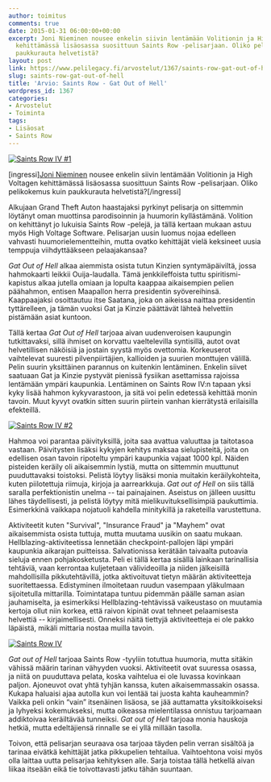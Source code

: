 ```yaml
---
author: toimitus
comments: true
date: 2015-01-31 06:00:00+00:00
excerpt: Joni Nieminen nousee enkelin siivin lentämään Volitionin ja High Voltagen
  kehittämässä lisäosassa suosittuun Saints Row -pelisarjaan. Oliko pelikokemus kuin
  paukkurauta helvetistä?
layout: post
link: https://www.pelilegacy.fi/arvostelut/1367/saints-row-gat-out-of-hell
slug: saints-row-gat-out-of-hell
title: 'Arvio: Saints Row - Gat Out of Hell'
wordpress_id: 1367
categories:
- Arvostelut
- Toiminta
tags:
- Lisäosat
- Saints Row
---
```


[![Saints Row IV #1](/uploads/2015/01/gamepic-1050x591.jpg)](/uploads/2015/01/gamepic.jpg)

[ingressi][Joni Nieminen](https://twitter.com/ArkkisN) nousee enkelin siivin lentämään Volitionin ja High Voltagen kehittämässä lisäosassa suosittuun Saints Row -pelisarjaan. Oliko pelikokemus kuin paukkurauta helvetistä?[/ingressi]

Alkujaan Grand Theft Auton haastajaksi pyrkinyt pelisarja on sittemmin löytänyt oman muottinsa parodisoinnin ja huumorin kyllästämänä. Volition on kehittänyt jo lukuisia Saints Row -pelejä, ja tällä kertaan mukaan astuu myös High Voltage Software. Pelisarjan uusin luomus nojaa edelleen vahvasti huumorielementteihin, mutta ovatko kehittäjät vielä keksineet uusia temppuja viihdyttääkseen pelaajakansaa?

_Gat Out of Hell_ alkaa aiemmista osista tutun Kinzien syntymäpäiviltä, jossa hahmokaarti leikkii Ouija-laudalla. Tämä jenkkileffoista tuttu spiritismi-kapistus alkaa jutella omiaan ja lopulta kaappaa aikaisempien pelien päähahmon, entisen Maapallon herra presidentin syövereihinsä. Kaappaajaksi osoittautuu itse Saatana, joka on aikeissa naittaa presidentin tyttärelleen, ja tämän vuoksi Gat ja Kinzie päättävät lähteä helvettiin pistämään asiat kuntoon.

Tällä kertaa _Gat Out of Hell_ tarjoaa aivan uudenveroisen kaupungin tutkittavaksi, sillä ihmiset on korvattu vaeltelevilla syntisillä, autot ovat helvetillisen näköisiä ja jostain syystä myös ovettomia. Korkeuserot vaihtelevat suuresti pilvenpiirtäjien, kallioiden ja suurien monttujen välillä. Pelin suurin yksittäinen parannus on kuitenkin lentäminen. Enkelin siivet saatuaan Gat ja Kinzie pystyvät pienissä fysiikan asettamissa rajoissa lentämään ympäri kaupunkia. Lentäminen on Saints Row IV:n tapaan yksi kyky lisää hahmon kykyvarastoon, ja sitä voi pelin edetessä kehittää monin tavoin. Muut kyvyt ovatkin sitten suurin piirtein vanhan kierrätystä erilaisilla efekteillä.

[![Saints Row IV #2](/uploads/2015/01/flying-1050x591.jpg)](/uploads/2015/01/flying.jpg)

Hahmoa voi parantaa päivityksillä, joita saa avattua valuuttaa ja taitotasoa vastaan. Päivitysten lisäksi kykyjen kehitys maksaa sielupisteitä, joita on edellisen osan tavoin ripoteltu ympäri kaupunkia vajaat 1000 kpl. Näiden pisteiden keräily oli aikaisemmin lystiä, mutta on sittemmin muuttunut puuduttavaksi toistoksi. Pelistä löytyy lisäksi monia muitakin keräilykohteita, kuten piilotettuja riimuja, kirjoja ja aarrearkkuja. _Gat out of Hell_ on siis tällä saralla perfektionistin unelma -- tai painajainen. Aseistus on jälleen uusittu lähes täydellisesti, ja pelistä löytyy mitä mielikuvituksellisimpiä paukuttimia. Esimerkkinä vaikkapa nojatuoli kahdella minitykillä ja raketeilla varustettuna.

Aktiviteetit kuten "Survival", "Insurance Fraud" ja "Mayhem" ovat aikaisemmista osista tuttuja, mutta muutama uusikin on saatu mukaan. Hellblazing-aktiviteetissa lennetään checkpoint-pallojen läpi ympäri kaupunkia aikarajan puitteissa. Salvationissa kerätään taivaalta putoavia sieluja ennen pohjakosketusta. Peli ei tällä kertaa sisällä lainkaan tarinallisia tehtäviä, vaan kerrontaa kuljetetaan välivideoilla ja niiden jälkeisillä mahdollisilla pikkutehtävillä, jotka aktivoituvat tietyn määrän aktiviteetteja suoritettaessa. Edistyminen ilmoitetaan ruudun vasempaan yläkulmaan sijoitetulla mittarilla. Toimintatapa tuntuu pidemmän päälle saman asian jauhamiselta, ja esimerkiksi Hellblazing-tehtävissä vaikeustaso on muutamia kertoja ollut niin korkea, että raivon kipinät ovat tehneet pelaamisesta helvettiä -- kirjaimellisesti. Onneksi näitä tiettyjä aktiviteetteja ei ole pakko läpäistä, mikäli mittaria nostaa muilla tavoin.

[![Saints Row IV](/uploads/2015/01/map-1050x591.jpg)](/uploads/2015/01/map.jpg)

_Gat out of Hell_ tarjoaa Saints Row -tyyliin totuttua huumoria, mutta sitäkin vähissä määrin tarinan vähyyden vuoksi. Aktiviteetit ovat suuressa osassa, ja niitä on puuduttava pelata, koska vaihtelua ei ole luvassa kovinkaan paljon. Ajoneuvot ovat yhtä tyhjän kanssa, kuten aikaisemmassakin osassa. Kukapa haluaisi ajaa autolla kun voi lentää tai juosta kahta kauheammin? Vaikka peli onkin “vain” itsenäinen lisäosa, se jää auttamatta yksitoikkoiseksi ja lyhyeksi kokemukseksi, mutta oikeassa mielentilassa onnistuu tarjoamaan addiktoivaa keräiltävää tunneiksi. _Gat out of Hell_ tarjoaa monia hauskoja hetkiä, mutta edeltäjiensä rinnalle se ei yllä millään tasolla.

Toivon, että pelisarjan seuraava osa tarjoaa täyden pelin verran sisältöä ja tarinaa eivätkä kehittäjät jatka pikkupelien tehtailua. Vaihtoehtona voisi myös olla laittaa uutta pelisarjaa kehityksen alle. Sarja toistaa tällä hetkellä aivan liikaa itseään eikä tie toivottavasti jatku tähän suuntaan.


